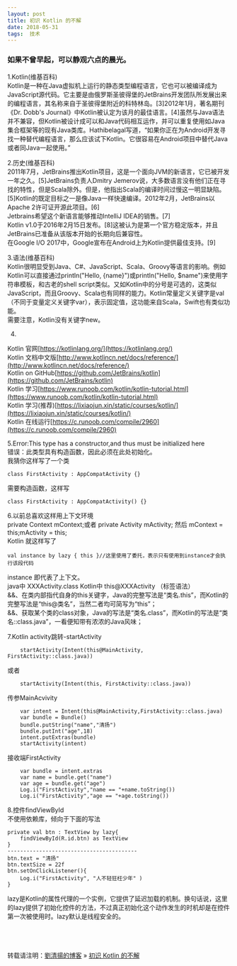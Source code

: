 ```yaml
---
layout: post  
title: 初识 Kotlin 的不解 
date: 2018-05-31  
tags:  技术
---
```

### 如果不曾早起，可以静观六点的晨光。  
 
1.Kotlin(维基百科)    
Kotlin是一种在Java虚拟机上运行的静态类型编程语言，它也可以被编译成为JavaScript源代码。它主要是由俄罗斯圣彼得堡的JetBrains开发团队所发展出来的编程语言，其名称来自于圣彼得堡附近的科特林岛。[3]2012年1月，著名期刊《Dr. Dobb's Journal》中Kotlin被认定为该月的最佳语言。[4]虽然与Java语法并不兼容，但Kotlin被设计成可以和Java代码相互运作，并可以重复使用如Java集合框架等的现有Java类库。Hathibelagal写道，“如果你正在为Android开发寻找一种替代编程语言，那么应该试下Kotlin。它很容易在Android项目中替代Java或者同Java一起使用。”  

2.历史(维基百科)  
2011年7月，JetBrains推出Kotlin项目，这是一个面向JVM的新语言，它已被开发一年之久。[5]JetBrains负责人Dmitry Jemerov说，大多数语言没有他们正在寻找的特性，但是Scala除外。但是，他指出Scala的编译时间过慢这一明显缺陷。[5]Kotlin的既定目标之一是像Java一样快速编译。2012年2月，JetBrains以Apache 2许可证开源此项目。[6]  
Jetbrains希望这个新语言能够推动IntelliJ IDEA的销售。[7]  
Kotlin v1.0于2016年2月15日发布。[8]这被认为是第一个官方稳定版本，并且JetBrains已准备从该版本开始的长期向后兼容性。  
在Google I/O 2017中，Google宣布在Android上为Kotlin提供最佳支持。[9]   

3.语法(维基百科)  
Kotlin很明显受到Java、C#、JavaScript、Scala、Groovy等语言的影响。例如Kotlin可以直接通过println("Hello, {name}")或println("Hello, $name")来使用字符串模板，和古老的shell script类似。又如Kotlin中的分号是可选的，这类似JavaScript，而且Groovy、Scala也有同样的能力。Kotlin常量定义关键字是val（不同于变量定义关键字var），表示固定值，这功能来自Scala，Swift也有类似功能。  
需要注意，Kotlin没有关键字new。  

4.

Kotlin 官网[https://kotlinlang.org/](https://kotlinlang.org/)  
Kotlin 文档中文版[http://www.kotlincn.net/docs/reference/](http://www.kotlincn.net/docs/reference/)  
Kotlin on GitHub[https://github.com/JetBrains/kotlin](https://github.com/JetBrains/kotlin)  
Kotlin 学习[https://www.runoob.com/kotlin/kotlin-tutorial.html](https://www.runoob.com/kotlin/kotlin-tutorial.html)  
Kotlin 学习(推荐)[https://lixiaojun.xin/static/courses/kotlin/](https://lixiaojun.xin/static/courses/kotlin/)  
Kotlin 在线运行[https://c.runoob.com/compile/2960](https://c.runoob.com/compile/2960)  

5.Error:This type has a constructor,and thus must be initialized here  
错误：此类型具有构造函数，因此必须在此处初始化。  
我猜你这样写了一个类 

    class FirstActivity : AppCompatActivity {}

需要构造函数，这样写 

    class FirstActivity : AppCompatActivity() {}  


6.以前总喜欢这样用上下文环境  
private Context mContext;或者 private Activity mActivity;
然后 mContext = this;mActivity = this;  
Kotlin 就这样写了  

    val instance by lazy { this }//这里使用了委托，表示只有使用到instance才会执行该段代码   

instance 即代表了上下文。  
java中  XXXActivity.class  Kotlin中 this@XXXActivity （标签语法）  
&&、在类内部指代自身的this关键字，Java的完整写法是“类名.this”，而Kotlin的完整写法是“this@类名”，当然二者均可简写为“this”；  
&&、获取某个类的class对象，Java的写法是“类名.class”，而Kotlin的写法是“类名::class.java”，一看便知带有浓浓的Java风味；  


7.Kotlin activity跳转-startActivity  

        startActivity(Intent(this@MainActivity, FirstActivity::class.java))

或者

        startActivity(Intent(this, FirstActivity::class.java))  

传参MainAcvivity  

        var intent = Intent(this@MainActivity,FirstActivity::class.java)
        var bundle = Bundle()
        bundle.putString("name","清扬")
        bundle.putInt("age",18)
        intent.putExtras(bundle)
        startActivity(intent)


接收端FirstActivity 

        var bundle = intent.extras
        var name = bundle.get("name")
        var age = bundle.get("age")
        Log.i("FirstActivity","name == "+name.toString())
        Log.i("FirstActivity","age == "+age.toString())  

8.控件findViewById  
不使用依赖库，倾向于下面的写法

    private val btn : TextView by lazy{
        findViewById(R.id.btn) as TextView
    }
    -----------------------------------------
    btn.text = "清扬"
    btn.textSize = 22f
    btn.setOnClickListener(){
        Log.i("FirstActivity", "人不轻狂枉少年" )
    }

lazy是Kotlin的属性代理的一个实例，它提供了延迟加载的机制。换句话说，这里的lazy提供了初始化控件的方法，不过真正初始化这个动作发生的时机却是在控件第一次被使用时。lazy默认是线程安全的。
<br/> 
<br/> 
<br/> 
<br/> 
<br/> 
转载请注明：[劉清揚的博客](http://yuqianglianshou.com) » [ 初识 Kotlin 的不解 ](http://yuqianglianshou.com/2018/05/kotlin/)  
<br/>